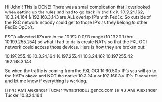 Hi John!!  This is DONE!  There was a small complication that I overlooked when setting up the rules and had to go back in and fix it. 10.3.24.162, 10.3.24.164 & 192.168.3.143 are ALL overlap IP’s with FedEx.  So outside of the FSC network nobody could get to those IP’s as they belong to other FedEx OpCo’s.  

FSC’s allocated IP’s are in the 10.192.0.0/13 range (10.192.0.1 thru 10.199.255.254) so what I had to do is create NAT’s so that the FXL OCI network could access those devices.  Here is how they are broken out:

10.197.255.40	10.3.24.164
10.197.255.41	10.3.24.162
10.197.255.42	192.168.3.143


So when the traffic is coming from the FXL OCI 10.60.50.x IP’s you will go to the NAT’s above and NOT the native 10.3.24.x or 192.168.3.x IP’s.  Please test and let me know if everything is working.


[11:43 AM] Alexander Tucker
    fwnattrfdb02.genco.com
​[11:43 AM] Alexander Tucker
    10.3.24.164
​